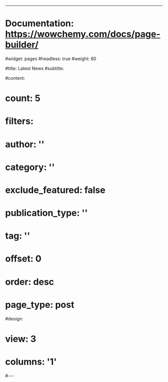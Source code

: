 ---
# Documentation: https://wowchemy.com/docs/page-builder/
#widget: pages
#headless: true
#weight: 60

#title: Latest News
#subtitle:

#content:
#  count: 5
#  filters:
#    author: ''
#    category: ''
#    exclude_featured: false
#    publication_type: ''
#    tag: ''
#  offset: 0
#  order: desc
#  page_type: post
#design:
#  view: 3
#  columns: '1'
#---
